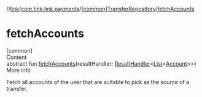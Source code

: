 //[link](../../index.md)/[com.tink.link.payments](../index.md)/[[common]TransferRepository](index.md)/[fetchAccounts](fetch-accounts.md)



# fetchAccounts  
[common]  
Content  
abstract fun [fetchAccounts](fetch-accounts.md)(resultHandler: [ResultHandler](../../com.tink.service.handler/[common]-result-handler/index.md)<[List](https://kotlinlang.org/api/latest/jvm/stdlib/kotlin.collections/-list/index.html)<[Account](../../com.tink.model.account/[common]-account/index.md)>>)  
More info  


Fetch all accounts of the user that are suitable to pick as the source of a transfer.

  



